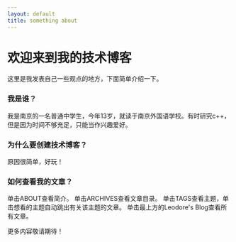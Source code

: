 ```yaml
---
layout: default
title: something about
---
```


# 欢迎来到我的技术博客

这里是我发表自己一些观点的地方，下面简单介绍一下。

### 我是谁？
我是南京的一名普通中学生，今年13岁，就读于南京外国语学校。有时研究c++，但是因为时间不够充足，只能当作兴趣爱好。

### 为什么要创建技术博客？
原因很简单，好玩！

### 如何查看我的文章？
单击ABOUT查看简介。
单击ARCHIVES查看文章目录。
单击TAGS查看主题，单击想看的主题自动跳出有关该主题的文章。
单击最上方的Leodore's Blog查看所有文章。


更多内容敬请期待！
